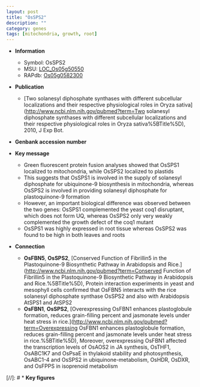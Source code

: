 ```yaml
---
layout: post
title: "OsSPS2"
description: ""
category: genes
tags: [mitochondria, growth, root]
---
```


* **Information**  
    + Symbol: OsSPS2  
    + MSU: [LOC_Os05g50550](http://rice.plantbiology.msu.edu/cgi-bin/ORF_infopage.cgi?orf=LOC_Os05g50550)  
    + RAPdb: [Os05g0582300](http://rapdb.dna.affrc.go.jp/viewer/gbrowse_details/irgsp1?name=Os05g0582300)  

* **Publication**  
    + [Two solanesyl diphosphate synthases with different subcellular localizations and their respective physiological roles in Oryza sativa](http://www.ncbi.nlm.nih.gov/pubmed?term=Two solanesyl diphosphate synthases with different subcellular localizations and their respective physiological roles in Oryza sativa%5BTitle%5D), 2010, J Exp Bot.

* **Genbank accession number**  

* **Key message**  
    + Green fluorescent protein fusion analyses showed that OsSPS1 localized to mitochondria, while OsSPS2 localized to plastids
    + This suggests that OsSPS1 is involved in the supply of solanesyl diphosphate for ubiquinone-9 biosynthesis in mitochondria, whereas OsSPS2 is involved in providing solanesyl diphosphate for plastoquinone-9 formation
    + However, an important biological difference was observed between the two genes: OsSPS1 complemented the yeast coq1 disruptant, which does not form UQ, whereas OsSPS2 only very weakly complemented the growth defect of the coq1 mutant
    + OsSPS1 was highly expressed in root tissue whereas OsSPS2 was found to be high in both leaves and roots

* **Connection**  
    + __OsFBN5__, __OsSPS2__, [Conserved Function of Fibrillin5 in the Plastoquinone-9 Biosynthetic Pathway in Arabidopsis and Rice.](http://www.ncbi.nlm.nih.gov/pubmed?term=Conserved Function of Fibrillin5 in the Plastoquinone-9 Biosynthetic Pathway in Arabidopsis and Rice.%5BTitle%5D),  Protein interaction experiments in yeast and mesophyll cells confirmed that OsFBN5 interacts with the rice solanesyl diphosphate synthase OsSPS2 and also with Arabidopsis AtSPS1 and AtSPS2
    + __OsFBN1__, __OsSPS2__, [Overexpressing OsFBN1 enhances plastoglobule formation, reduces grain-filling percent and jasmonate levels under heat stress in rice.](http://www.ncbi.nlm.nih.gov/pubmed?term=Overexpressing OsFBN1 enhances plastoglobule formation, reduces grain-filling percent and jasmonate levels under heat stress in rice.%5BTitle%5D),  Moreover, overexpressing OsFBN1 affected the transcription levels of OsAOS2 in JA synthesis, OsTHF1, OsABC1K7 and OsPsaE in thylakoid stability and photosynthesis, OsABC1-4 and OsSPS2 in ubiquinone-metabolism, OsHDR, OsDXR, and OsFPPS in isoprenoid metabolism

[//]: # * **Key figures**  


